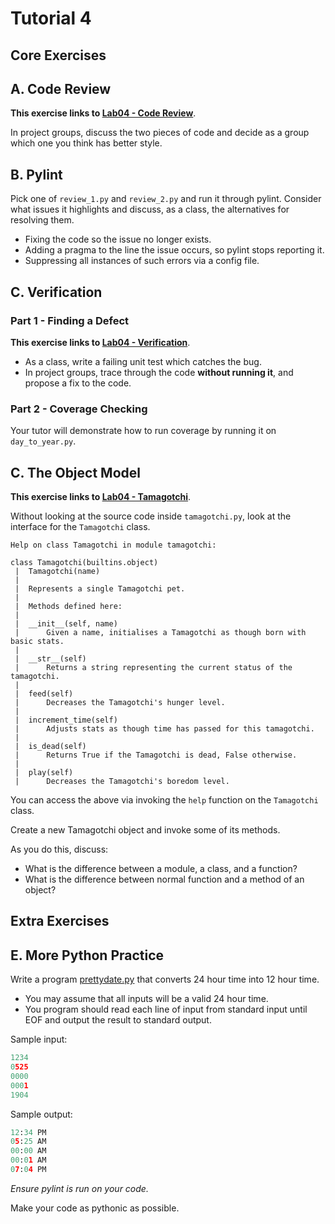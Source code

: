 # Tutorial 4

## Core Exercises

## A. Code Review

**This exercise links to [Lab04 - Code Review](code_review)**.

In project groups, discuss the two pieces of code and decide as a group which one you think has better style.

## B. Pylint

Pick one of `review_1.py` and `review_2.py` and run it through pylint. Consider what issues it highlights and discuss, as a class, the alternatives for resolving them.

* Fixing the code so the issue no longer exists.
* Adding a pragma to the line the issue occurs, so pylint stops reporting it.
* Suppressing all instances of such errors via a config file.

## C. Verification

### Part 1 - Finding a Defect

**This exercise links to [Lab04 - Verification](https://cgi.cse.unsw.edu.au/~cs1531/redirect/?path=COMP1531/22T1/students/_/lab04_verification)**.

* As a class, write a failing unit test which catches the bug.
* In project groups, trace through the code **without running it**, and propose a fix to the code.

### Part 2 - Coverage Checking

Your tutor will demonstrate how to run coverage by running it on `day_to_year.py`.

## C. The Object Model

**This exercise links to [Lab04 - Tamagotchi](https://cgi.cse.unsw.edu.au/~cs1531/redirect/?path=COMP1531/22T1/students/_/lab04_tamagotchi)**.

Without looking at the source code inside `tamagotchi.py`, look at the interface for the `Tamagotchi` class.

```
Help on class Tamagotchi in module tamagotchi:

class Tamagotchi(builtins.object)
 |  Tamagotchi(name)
 |  
 |  Represents a single Tamagotchi pet.
 |  
 |  Methods defined here:
 |  
 |  __init__(self, name)
 |      Given a name, initialises a Tamagotchi as though born with basic stats.
 |  
 |  __str__(self)
 |      Returns a string representing the current status of the tamagotchi.
 |  
 |  feed(self)
 |      Decreases the Tamagotchi's hunger level.
 |  
 |  increment_time(self)
 |      Adjusts stats as though time has passed for this tamagotchi.
 |  
 |  is_dead(self)
 |      Returns True if the Tamagotchi is dead, False otherwise.
 |  
 |  play(self)
 |      Decreases the Tamagotchi's boredom level.
```

You can access the above via invoking the `help` function on the `Tamagotchi` class.

Create a new Tamagotchi object and invoke some of its methods.

As you do this, discuss:
* What is the difference between a module, a class, and a function?
* What is the difference between normal function and a method of an object?

## Extra Exercises

## E. More Python Practice

Write a program [prettydate.py](prettydate.py) that converts 24 hour time into 12 hour time.
- You may assume that all inputs will be a valid 24 hour time.
- You program should read each line of input from standard input until EOF and output the result to standard output.

Sample input:
```python
1234
0525
0000
0001
1904
```

Sample output:
```python
12:34 PM
05:25 AM
00:00 AM
00:01 AM
07:04 PM
```

*Ensure pylint is run on your code.*

Make your code as pythonic as possible.
